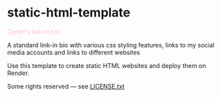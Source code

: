 # static-html-template

<p style="color: pink">Carter's link-in bio</p>

A standard link-in bio with various css styling features, links to my social media accounts and links to different websites

Use this template to create static HTML websites and deploy them on Render.

Some rights reserved — see [LICENSE.txt](LICENSE.txt)
